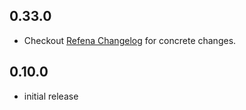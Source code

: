 ## 0.33.0

- Checkout [Refena Changelog](https://pub.dev/packages/refena/changelog) for concrete changes.

## 0.10.0

- initial release
